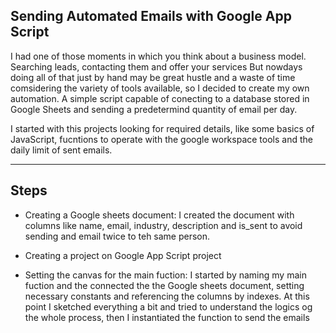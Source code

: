 ## Sending Automated Emails with Google App Script

I had one of those moments in which you think about a business model. Searching leads, contacting them and offer your services
But nowdays doing all of that just by hand may be great hustle and a waste of time comsidering the variety of tools available, 
so I decided to create my own automation. A simple script capable of conecting to a database stored in Google Sheets and sending 
a predetermind quantity of email per day.

I started with this projects looking for required details, like some basics of JavaScript, fucntions to operate with the google workspace tools and the daily limit of sent emails.

---
## Steps
- Creating a Google sheets document:
  I created the document with columns like name, email, industry, description and is_sent to avoid sending and email twice to teh same person.
  
- Creating a project on Google App Script project
  
- Setting the canvas for the main fuction:
  I started by naming my main fuction and the connected the the Google sheets document, setting necessary constants and referencing the columns by indexes. At this point I sketched everything a bit and tried to understand the logics og the whole process, then I instantiated the function to send the emails

